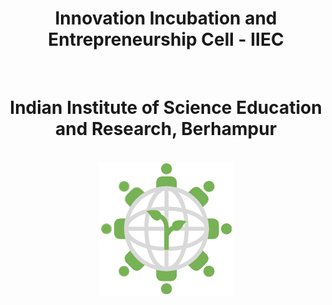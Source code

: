 <center>
<h1> Innovation Incubation and Entrepreneurship Cell - IIEC </h1><br>
<h1> Indian Institute of Science Education and Research, Berhampur </h1><br>
  <img src="https://github.com/iieciiserbpr/iieciiserbpr.github.io/blob/main/images/iiec_icon.png?raw=true">
</center>
